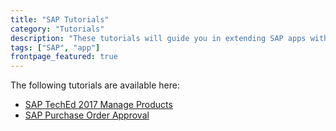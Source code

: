 ```yaml
---
title: "SAP Tutorials"
category: "Tutorials"
description: "These tutorials will guide you in extending SAP apps with Mendix."
tags: ["SAP", "app"]
frontpage_featured: true
---
```


The following tutorials are available here:

* [SAP TechEd 2017 Manage Products](sap-teched-manage-products)
* [SAP Purchase Order Approval](sap-purchase-order-approval)
